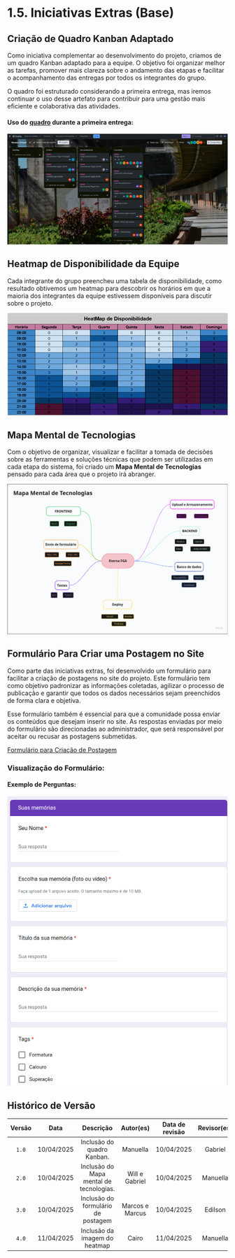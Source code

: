 # 1.5. Iniciativas Extras (Base)

## Criação de Quadro Kanban Adaptado

Como iniciativa complementar ao desenvolvimento do projeto, criamos de um quadro Kanban adaptado para a equipe. O objetivo foi organizar melhor as tarefas, promover mais clareza sobre o andamento das etapas e facilitar o acompanhamento das entregas por todos os integrantes do grupo. 

O quadro foi estruturado considerando a primeira entrega, mas iremos continuar o uso desse artefato para contribuir para uma gestão mais eficiente e colaborativa das atividades.

#### Uso do&nbsp;<a href="https://trello.com/invite/b/67f1ac08b0dd0ab69880858a/ATTIa9c478e20ac9cbdf99e76dbc80db192776E11088/museu-virtual">quadro</a> durante a primeira entrega:

![Demosntração do uso do Quadro](kanban.png)

## Heatmap de Disponibilidade da Equipe

Cada integrante do grupo preencheu uma tabela de disponibilidade, como resultado obtivemos um heatmap para descobrir os horários em que a maioria dos integrantes da equipe estivessem disponíveis para discutir sobre o projeto.

![Heatmap](../imagens/heatmap.png)

## Mapa Mental de Tecnologias

Com o objetivo de organizar, visualizar e facilitar a tomada de decisões sobre as ferramentas e soluções técnicas que podem ser utilizadas em cada etapa do sistema, foi criado um **Mapa Mental de Tecnologias** pensado para cada área que o projeto irá abranger.

![Mapa Mental de Tecnologias](../imagens/mapa_tecnologias.png)

## Formulário Para Criar uma Postagem no Site

Como parte das iniciativas extras, foi desenvolvido um formulário para facilitar a criação de postagens no site do projeto. Este formulário tem como objetivo padronizar as informações coletadas, agilizar o processo de publicação e garantir que todos os dados necessários sejam preenchidos de forma clara e objetiva.

Esse formulário também é essencial para que a comunidade possa enviar os conteúdos que desejam inserir no site. As respostas enviadas por meio do formulário são direcionadas ao administrador, que será responsável por aceitar ou recusar as postagens submetidas.

[Formulário para Criação de Postagem](https://docs.google.com/forms/d/e/1FAIpQLSddyLQ9LEoxvl8xMnpVwEMawxbV9Nhg4-V_8amNUZ72tB6Cfg/viewform?usp=header)

### Visualização do Formulário:

#### Exemplo de Perguntas:
![Exemplo de Perguntas do Formulário](Formulario_Perguntas.png)

## Histórico de Versão
| Versão | Data | Descrição | Autor(es) | Data de revisão | Revisor(es) |
| :-: | :-: | :-: | :-: | :-: | :-: |
| `1.0` | 10/04/2025  | Inclusão do quadro Kanban. | Manuella | 10/04/2025 | Gabriel |
| `2.0` | 10/04/2025  | Inclusão do Mapa mental de tecnologias. | Will e Gabriel| 10/04/2025 | Manuella |
| `3.0` | 10/04/2025  | Inclusão do formulário de postagem | Marcos e Marcus| 10/04/2025 | Edilson |
| `4.0` | 11/04/2025  | Inclusão da imagem do heatmap | Cairo | 11/04/2025 | Manuella |

